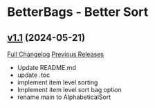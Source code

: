 # BetterBags - Better Sort

## [v1.1](https://github.com/Krealle/BetterBags_BetterSort/tree/v1.1) (2024-05-21)
[Full Changelog](https://github.com/Krealle/BetterBags_BetterSort/compare/v1.0.4...v1.1) [Previous Releases](https://github.com/Krealle/BetterBags_BetterSort/releases)

- Update README.md  
- update .toc  
- implement item level sorting  
- Implement item level sort bag option  
- rename main to AlphabeticalSort  
